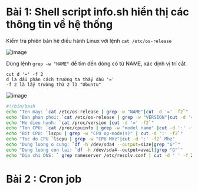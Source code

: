 # Bài 1: Shell script info.sh hiển thị các thông tin về hệ thống
  Kiểm tra phiên bản hệ điều hành Linux với lệnh `cat /etc/os-release`
  
  ![image](https://user-images.githubusercontent.com/54978467/135122088-92982128-dcc5-4050-9ad5-bd1718354538.png)
  
  Dùng lệnh `grep -w "NAME"` để tìm đến dòng có từ NAME, xác định vị trí cắt
  ```
  cut d '=' -f 2 
  d là dấu phân cách trường ta thấy dấu '='
  -f 2 là lấy trường thứ 2 là "Ubuntu"
  
  ```
  
  ![image](https://user-images.githubusercontent.com/54978467/135123355-b986f1b4-e00f-476c-9a03-ef2c9319f76a.png)
  
  ```bash
  #!/bin/bash
  echo "Ten may: `cat /etc/os-release | grep -w "NAME"|cut -d '=' -f2`"
  echo "Ban phan phoi: `cat /etc/os-release | grep -w "VERSION"|cut -d '=' -f2`"
  echo "He dieu hanh: `cat /proc/version |cut -d '=' -f2`"
  echo "Ten CPU: `cat /proc/cpuinfo | grep -w "model name" |cut -d ':' -f2`"
  echo "Bit CPU: `lscpu | grep -w "CPU op-mode(s)" | cut -d ':' -f2`"
  echo "Toc do CPU `lscpu | grep -w "CPU MHz"|cut -d ':' -f2` Mhz"
  echo "Dung luong o cung: `df -h /dev/sda4 --output=size|grep "G"`" 
  echo "Dung luong con lai: `df -h /dev/sda4--output=avail|grep "G"`"
  echo "Dia chi DNS: ` grep nameserver /etc/resolv.conf | cut -d ' ' -f 2`"

  ```

# Bài 2 : Cron job
